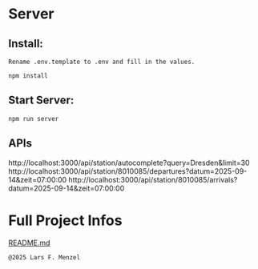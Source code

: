 # Server

## Install:
`Rename .env.template to .env and fill in the values.`

`npm install`

## Start Server:
`npm run server`

## APIs
http://localhost:3000/api/station/autocomplete?query=Dresden&limit=30
http://localhost:3000/api/station/8010085/departures?datum=2025-09-14&zeit=07:00:00
http://localhost:3000/api/station/8010085/arrivals?datum=2025-09-14&zeit=07:00:00

# Full Project Infos
[README.md](../README.md)

`@2025 Lars F. Menzel`

